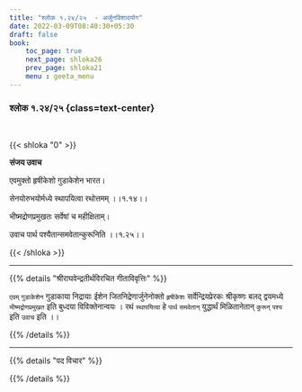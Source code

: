 ```yaml
---
title: "श्लोक १.२४/२५  - अर्जुनविशादयोग"
date: 2022-03-09T08:40:30+05:30
draft: false
book:
    toc_page: true
    next_page: shloka26
    prev_page: shloka21
    menu : geeta_menu
---
```



### श्लोक १.२४/२५ {class=text-center}

<br/>

{{< shloka  "0"  >}}

**संजय उवाच**

एवमुक्तो हृषीकेशो गुडाकेशेन भारत।

सेनयोरुभयोर्मध्ये स्थापयित्वा रथोत्तमम्  ।।१.१४।।


भीष्मद्रोणप्रमुखतः सर्वेषां च महीक्षिताम्।

उवाच पार्थ पश्यैतान्समवेतान्कुरूनिति  ।।१.२५।।

{{< /shloka >}}

---

{{% details "श्रीराघवेन्द्रतीर्थविरचित गीताविवृत्तिः" %}}

`एवम्`  `गुडाकेशेन`  गुडाकाया निद्रायाः ईशेन जितनिद्रेणार्जुनेनोक्तो  `हृषीकेशः` सर्वेन्द्रियप्रेरकः श्रीकृष्णः बलद् द्वयमध्ये  `भीष्मद्रोणप्रमुखत` इति बुध्दया विविक्तेनान्वयः  ।
रथं `स्थापयित्वा` हे  `पार्थ` `समवेतान्` युद्धार्थं मिळितानेतान् `कुरून्` `पश्य` इति `उवाच` इति ।।

{{% /details %}}


---

{{% details "पद विचार" %}}


{{% /details %}}
